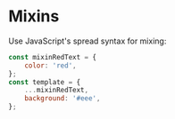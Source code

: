# Mixins

Use JavaScript's spread syntax for mixing:

```js
const mixinRedText = {
    color: 'red',
};
const template = {
    ...mixinRedText,
    background: '#eee',
};
```
